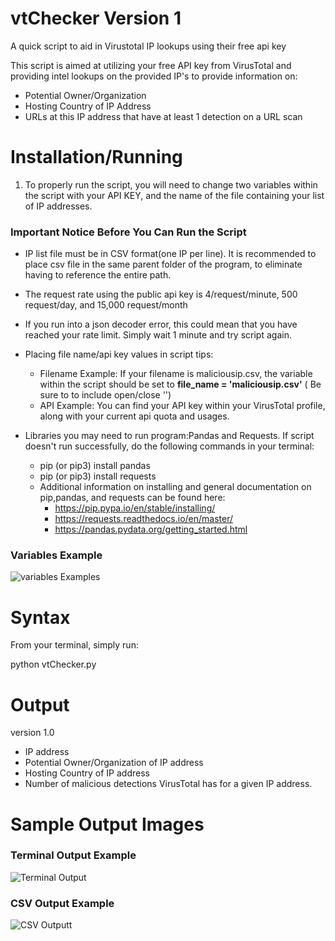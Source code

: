 # vtChecker Version 1
A quick script to aid in Virustotal IP lookups using their free api key

This script is aimed at utilizing your free API key from VirusTotal and providing intel lookups on the provided IP's to provide information on:

- Potential Owner/Organization
- Hosting Country of IP Address
- URLs at this IP address that have at least 1 detection on a URL scan
  


# Installation/Running

1.  To properly run the script, you will need to change two variables within the script with your API KEY, and the name of the file containing your list of IP addresses. 

### **Important Notice Before You Can Run the Script**
  - IP list file must be in CSV format(one IP per line). It is recommended to place csv file in the same parent folder of the program, to eliminate having to reference the entire path.
  - The request rate using the public api key is 4/request/minute, 500 request/day, and 15,000 request/month
  - If you run into a json decoder error, this could mean that you have reached your rate limit. Simply wait 1 minute and try script again.
  
- Placing file name/api key values in script tips:
  - Filename Example: If your filename is maliciousip.csv, the variable within the script should be set to **file_name = 'maliciousip.csv'** ( Be sure to to include open/close '')
  - API Example: You can find your API key within your VirusTotal profile, along with your current api quota and usages.

- Libraries you may need to run program:Pandas and Requests. If script doesn't run successfully, do the following commands in your terminal:
  - pip (or pip3) install pandas
  - pip (or pip3) install requests
  - Additional information on installing and general documentation on pip,pandas, and requests can be found here:
    - https://pip.pypa.io/en/stable/installing/
    - https://requests.readthedocs.io/en/master/
    - https://pandas.pydata.org/getting_started.html
  
  

### Variables Example
![variables Examples](https://github.com/cybersecurebyte/vtchecker/blob/main/stuff/variables.png)



# Syntax

From your terminal, simply run:

 python vtChecker.py 


# Output

version 1.0
- IP address
- Potential Owner/Organization of IP address
- Hosting Country of IP address
- Number of malicious detections VirusTotal has for a given IP address.
  
  
# Sample Output Images

### Terminal Output Example

![Terminal Output ](https://github.com/cybersecurebyte/vtchecker/blob/main/stuff/terminal.png)

### CSV Output Example
![CSV Outputt ](https://github.com/cybersecurebyte/vtchecker/blob/main/stuff/csv.png)








  


